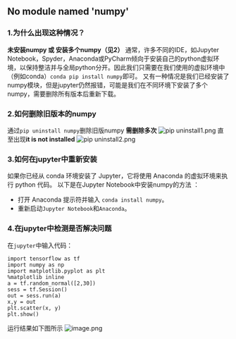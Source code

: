 ## No module named 'numpy'
### 1.为什么出现这种情况？
**未安装numpy 或 安装多个numpy（见2）**
通常，许多不同的IDE，如Jupyter Notebook，Spyder，Anaconda或PyCharm倾向于安装自己的python虚拟环境，以保持整洁并与全局python分开。因此我们只需要在我们使用的虚拟环境中（例如conda）`conda pip install numpy`即可。
又有一种情况是我们已经安装了numpy模块，但是jupyter仍然报错，可能是我们在不同环境下安装了多个numpy，需要删除所有版本后重新下载。
### 2.如何删除旧版本的numpy
通过`pip uninstall numpy`删除旧版numpy **需删除多次**​
![pip uninstall1.png](https://cdn.nlark.com/yuque/0/2022/png/25978259/1642867119751-5b0dc856-c1da-472c-bdd2-8a9670dd6d49.png#clientId=u10d16641-0449-4&crop=0&crop=0&crop=1&crop=0.9469&from=ui&height=562&id=ufd42f171&margin=%5Bobject%20Object%5D&name=pip%20uninstall1.png&originHeight=562&originWidth=891&originalType=binary&ratio=1&rotation=0&showTitle=false&size=110961&status=done&style=none&taskId=u51d74b52-8053-44f1-8fea-46a28ae7d9e&title=&width=891)
直至出现**it is not installed**
![pip uninstall2.png](https://cdn.nlark.com/yuque/0/2022/png/25978259/1642867336171-2527f626-c5bd-4df8-9c7f-66cf55e889a0.png#clientId=u10d16641-0449-4&crop=0&crop=0&crop=1&crop=0.8821&from=ui&height=412&id=u75aa8656&margin=%5Bobject%20Object%5D&name=pip%20uninstall2.png&originHeight=412&originWidth=906&originalType=binary&ratio=1&rotation=0&showTitle=false&size=68918&status=done&style=none&taskId=u949a9d00-33ab-4496-9932-6cb56e03d5a&title=&width=906)
### 3.如何在jupyter中重新安装
如果你已经从 conda 环境安装了 Jupyter，它将使用 Anaconda 的虚拟环境来执行 python 代码。
以下是在Jupyter Notebook中安装numpy的方法 ：

- 打开 Anaconda 提示符并输入 `conda install numpy`。
- 重新启动`Jupyter Notebook`和`Anaconda`。
### 4.在jupyter中检测是否解决问题
在`jupyter`中输入代码：
```
import tensorflow as tf
import numpy as np
import matplotlib.pyplot as plt
%matplotlib inline
a = tf.random_normal([2,30])
sess = tf.Session()
out = sess.run(a)
x,y = out
plt.scatter(x, y)
plt.show()
```
运行结果如下图所示
![image.png](https://cdn.nlark.com/yuque/0/2022/png/25978259/1642906234431-4e9add98-f745-424b-9605-21aac045ecfd.png#clientId=u10d16641-0449-4&crop=0.0014&crop=0.0847&crop=0.9783&crop=0.8794&from=paste&height=381&id=uf0e0472c&margin=%5Bobject%20Object%5D&name=image.png&originHeight=487&originWidth=865&originalType=binary&ratio=1&rotation=0&showTitle=false&size=96974&status=done&style=none&taskId=u8a4aab6f-99f8-4dac-8a12-cca1c922f43&title=&width=676)
​

